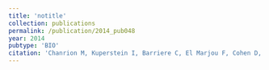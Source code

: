 ```yaml
---
title: 'notitle'
collection: publications
permalink: /publication/2014_pub048
year: 2014
pubtype: 'BIO'
citation: 'Chanrion M, Kuperstein I, Barriere C, El Marjou F, Cohen D, Vignjevic D, Stimmer L, Paul-Gilloteaux P, Bieche I, Tavares Sdos R, Boccia GF, Cacheux W, Meseure D, Fre S, Martignetti L, Legoix-Ne P, Girard E, Fetler L, Barillot E, Louvard D, Zinovyev A<sup>^</sup>, Robine S.<sup>^</sup> Concomitant Notch activation and p53 deletion trigger epithelial-to-mesenchymal transition and metastasis in mouse gut. 2014. <i>Nature Communications</i>, <b>5</b>:5005.'
---
```

